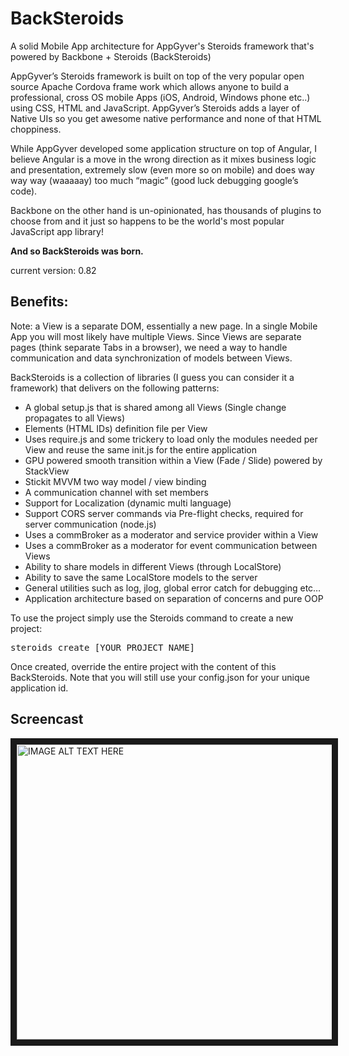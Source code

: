 # BackSteroids
A solid Mobile App architecture for AppGyver's Steroids framework that's powered by Backbone + Steroids (BackSteroids)

AppGyver’s Steroids framework is built on top of the very popular open source Apache Cordova frame work which allows anyone to build a professional, cross OS mobile Apps (iOS, Android, Windows phone etc..)  using CSS, HTML and JavaScript.
AppGyver’s Steroids adds a layer of Native UIs so you get awesome native performance and none of that HTML choppiness.

While AppGyver developed some application structure on top of Angular, I believe Angular is a move in the wrong direction as it mixes business logic and presentation, extremely slow (even more so on mobile) and does way way way (waaaaay) too much “magic” (good luck debugging google’s code).

Backbone on the other hand is un-opinionated, has thousands of plugins to choose from and it just so happens to be the world's most popular JavaScript app library!

<b>And so BackSteroids was born.</b>

current version: 0.82

Benefits:
------------------------------------------------------------------------

Note: a View is a separate DOM, essentially a new page.
In a single Mobile App you will most likely have multiple Views.
Since Views are separate pages (think separate Tabs in a browser), we need a way to handle communication and data synchronization of models between Views.

BackSteroids is a collection of libraries (I guess you can consider it a framework) that delivers on the following patterns:

-	A global setup.js that is shared among all Views (Single change propagates to all Views)
-	Elements (HTML IDs) definition file per View
-	Uses require.js and some trickery to load only the modules needed per View and reuse the same init.js for the entire application
-	GPU powered smooth transition within a View (Fade / Slide) powered by StackView
-	Stickit MVVM two way model / view binding
-	A communication channel with set members
-	Support for Localization (dynamic multi language)
-	Support CORS server commands via Pre-flight checks, required for server communication (node.js)
-	Uses a commBroker as a moderator and service provider within a View
-	Uses a commBroker as a moderator for event communication between Views
-	Ability to share models in different Views (through LocalStore)
-	Ability to save the same LocalStore models to the server
-	General utilities such as log, jlog, global error catch for debugging etc…
-	Application architecture based on separation of concerns and pure OOP

To use the project simply use the Steroids command to create a new project:

<pre>
steroids create [YOUR_PROJECT_NAME]
</pre>

Once created, override the entire project with the content of this BackSteroids.
Note that you will still use your config.json for your unique application id.

Screencast
------------------------------------------------------------------------

<a href="https://www.youtube.com/watch?v=b6UPkRXJPUk" target="_blank"><img src="http://www.digitalsignage.com/files/backstscst.png"
alt="IMAGE ALT TEXT HERE" width="753" height="472" border="10" /></a>